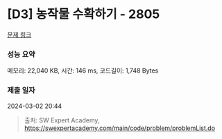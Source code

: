 # [D3] 농작물 수확하기 - 2805 

[문제 링크](https://swexpertacademy.com/main/code/problem/problemDetail.do?contestProbId=AV7GLXqKAWYDFAXB) 

### 성능 요약

메모리: 22,040 KB, 시간: 146 ms, 코드길이: 1,748 Bytes

### 제출 일자

2024-03-02 20:44



> 출처: SW Expert Academy, https://swexpertacademy.com/main/code/problem/problemList.do